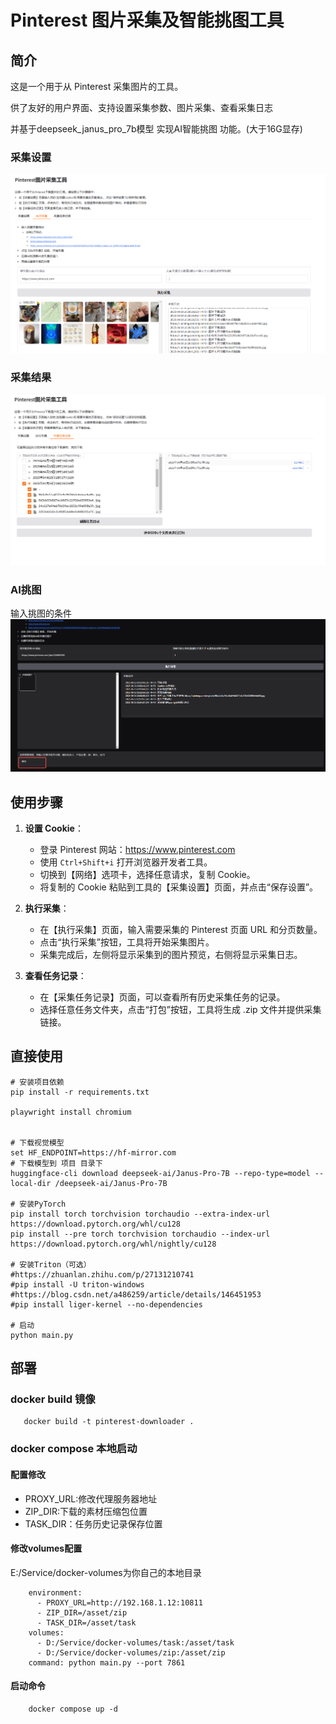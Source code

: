 # Pinterest 图片采集及智能挑图工具

## 简介

这是一个用于从 Pinterest 采集图片的工具。

供了友好的用户界面、支持设置采集参数、图片采集、查看采集日志

并基于deepseek_janus_pro_7b模型 实现AI智能挑图 功能。(大于16G显存)

### 采集设置

![](doc/1.png)

### 采集结果

![](doc/2.png)

### AI挑图

输入挑图的条件
![](doc/4.png)

## 使用步骤

1. **设置 Cookie**：
    - 登录 Pinterest 网站：https://www.pinterest.com
    - 使用 `Ctrl+Shift+i` 打开浏览器开发者工具。
    - 切换到【网络】选项卡，选择任意请求，复制 Cookie。
    - 将复制的 Cookie 粘贴到工具的【采集设置】页面，并点击“保存设置”。

2. **执行采集**：
    - 在【执行采集】页面，输入需要采集的 Pinterest 页面 URL 和分页数量。
    - 点击“执行采集”按钮，工具将开始采集图片。
    - 采集完成后，左侧将显示采集到的图片预览，右侧将显示采集日志。

3. **查看任务记录**：
    - 在【采集任务记录】页面，可以查看所有历史采集任务的记录。
    - 选择任意任务文件夹，点击“打包”按钮，工具将生成 .zip 文件并提供采集链接。

## 直接使用

```
# 安装项目依赖
pip install -r requirements.txt

playwright install chromium


# 下载视觉模型
set HF_ENDPOINT=https://hf-mirror.com
# 下载模型到 项目 目录下
huggingface-cli download deepseek-ai/Janus-Pro-7B --repo-type=model --local-dir /deepseek-ai/Janus-Pro-7B

# 安装PyTorch
pip install torch torchvision torchaudio --extra-index-url https://download.pytorch.org/whl/cu128
pip install --pre torch torchvision torchaudio --index-url https://download.pytorch.org/whl/nightly/cu128

# 安装Triton（可选）
#https://zhuanlan.zhihu.com/p/27131210741
#pip install -U triton-windows
#https://blog.csdn.net/a486259/article/details/146451953
#pip install liger-kernel --no-dependencies

# 启动
python main.py
```

## 部署

### docker build 镜像

```
   docker build -t pinterest-downloader .
```

### docker compose 本地启动

#### 配置修改

- PROXY_URL:修改代理服务器地址
- ZIP_DIR:下载的素材压缩包位置
- TASK_DIR：任务历史记录保存位置

#### 修改volumes配置

E:/Service/docker-volumes为你自己的本地目录

```
    environment:
      - PROXY_URL=http://192.168.1.12:10811
      - ZIP_DIR=/asset/zip
      - TASK_DIR=/asset/task
    volumes:
      - D:/Service/docker-volumes/task:/asset/task
      - D:/Service/docker-volumes/zip:/asset/zip
    command: python main.py --port 7861
```

#### 启动命令

```
    docker compose up -d
```

